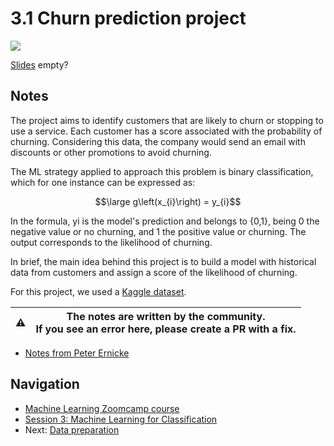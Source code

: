 # 3.1 Churn prediction project

<a href="https://www.youtube.com/watch?v=0Zw04wdeTQo&list=PL3MmuxUbc_hIhxl5Ji8t4O6lPAOpHaCLR"><img src="images/thumbnail-3-01.jpg"></a>

[Slides](https://www.slideshare.net/AlexeyGrigorev/ml-zoomcamp-3-machine-learning-for-classification) empty?

## Notes

The project aims to identify customers that are likely to churn or stopping to use a service. Each customer has a score associated with the probability of churning. Considering this data, the company would send an email with discounts or other promotions to avoid churning.

The ML strategy applied to approach this problem is binary classification, which for one instance can be expressed as:

$$\large g\left(x_{i}\right) = y_{i}$$

In the formula, yi is the model's prediction and belongs to {0,1}, being 0 the negative value or no churning, and 1 the positive value or churning. The output corresponds to the likelihood of churning.

In brief, the main idea behind this project is to build a model with historical data from customers and assign a score of the likelihood of churning.

For this project, we used a [Kaggle dataset](https://www.kaggle.com/blastchar/telco-customer-churn).

|⚠️|The notes are written by the community.<br>If you see an error here, please create a PR with a fix.|
|---|:-:|

* [Notes from Peter Ernicke](https://knowmledge.com/2023/09/25/ml-zoomcamp-2023-machine-learning-for-classification-part-1/)

## Navigation

* [Machine Learning Zoomcamp course](../)
* [Session 3: Machine Learning for Classification](./)
* Next: [Data preparation](02-data-preparation.md)
